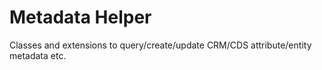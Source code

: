 # Metadata Helper

Classes and extensions to query/create/update CRM/CDS attribute/entity metadata etc.